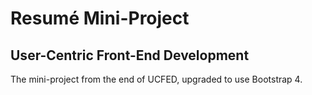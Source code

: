 # Resumé Mini-Project
## User-Centric Front-End Development

The mini-project from the end of UCFED, upgraded to use Bootstrap 4.